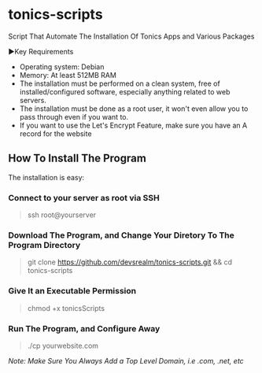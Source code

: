# tonics-scripts
Script That Automate The Installation Of Tonics Apps and Various Packages 

►Key Requirements

- Operating system: Debian
- Memory: At least 512MB RAM 
- The installation must be performed on a clean system, free of installed/configured software, especially anything related to web servers.
- The installation must be done as a root user, it won't even allow you to pass through even if you want to.
- If you want to use the Let's Encrypt Feature, make sure you have an A record for the website

## How To Install The Program

The installation is easy:

### Connect to your server as root via SSH

> ssh root@yourserver

### Download The Program, and Change Your Diretory To The Program Directory 

> git clone https://github.com/devsrealm/tonics-scripts.git && cd tonics-scripts

### Give It an Executable Permission

> chmod +x tonicsScripts

### Run The Program, and Configure Away

> ./cp yourwebsite.com

*Note: Make Sure You Always Add a Top Level Domain, i.e .com, .net, etc*
